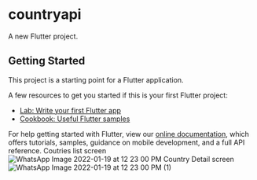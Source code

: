 # countryapi

A new Flutter project.

## Getting Started

This project is a starting point for a Flutter application.

A few resources to get you started if this is your first Flutter project:

- [Lab: Write your first Flutter app](https://flutter.dev/docs/get-started/codelab)
- [Cookbook: Useful Flutter samples](https://flutter.dev/docs/cookbook)

For help getting started with Flutter, view our
[online documentation](https://flutter.dev/docs), which offers tutorials,
samples, guidance on mobile development, and a full API reference. Coutries list screen
![WhatsApp Image 2022-01-19 at 12 23 00 PM](https://user-images.githubusercontent.com/83277996/150209894-d5a10636-290e-4c04-99c2-35b4c9186d07.jpeg)
Country Detail screen
![WhatsApp Image 2022-01-19 at 12 23 00 PM (1)](https://user-images.githubusercontent.com/83277996/150209882-f0b26101-d496-451b-bcd4-ff6965e3fd6b.jpeg)
